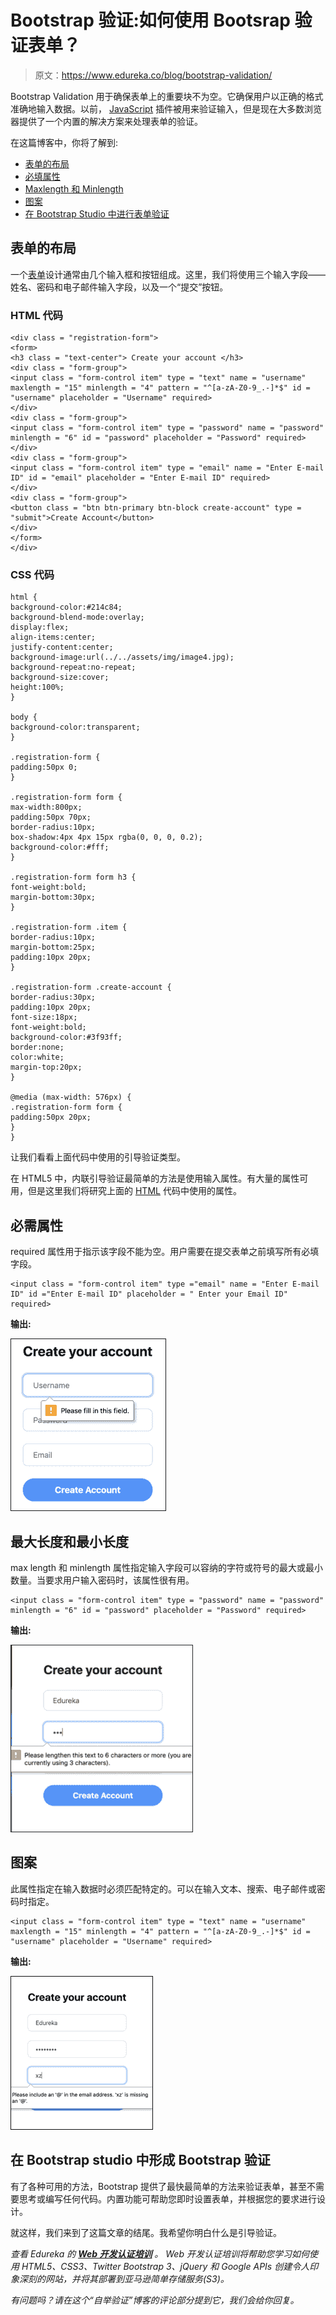# Bootstrap 验证:如何使用 Bootsrap 验证表单？

> 原文：<https://www.edureka.co/blog/bootstrap-validation/>

Bootstrap Validation 用于确保表单上的重要块不为空。它确保用户以正确的格式准确地输入数据。以前， [JavaScript](https://www.edureka.co/blog/javascript-tutorial/) 插件被用来验证输入，但是现在大多数浏览器提供了一个内置的解决方案来处理表单的验证。

在这篇博客中，你将了解到:

*   [表单的布局](#layout)
*   [必填属性](#required)
*   [Maxlength 和 Minlength](#length)
*   [图案](#pattern)
*   [在 Bootstrap Studio 中进行表单验证](#form)

## **表单的布局**

一个[表单](https://www.edureka.co/blog/javascript-form-submission/)设计通常由几个输入框和按钮组成。这里，我们将使用三个输入字段——姓名、密码和电子邮件输入字段，以及一个“提交”按钮。

### **HTML 代码**

```
<div class = "registration-form">
<form>
<h3 class = "text-center"> Create your account </h3>
<div class = "form-group">
<input class = "form-control item" type = "text" name = "username" maxlength = "15" minlength = "4" pattern = "^[a-zA-Z0-9_.-]*$" id = "username" placeholder = "Username" required>
</div>
<div class = "form-group">
<input class = "form-control item" type = "password" name = "password" minlength = "6" id = "password" placeholder = "Password" required>
</div>
<div class = "form-group">
<input class = "form-control item" type = "email" name = "Enter E-mail ID" id = "email" placeholder = "Enter E-mail ID" required>
</div>
<div class = "form-group">
<button class = "btn btn-primary btn-block create-account" type = "submit">Create Account</button>
</div>
</form>
</div>
```

### **CSS 代码**

```
html {
background-color:#214c84;
background-blend-mode:overlay;
display:flex;
align-items:center;
justify-content:center;
background-image:url(../../assets/img/image4.jpg);
background-repeat:no-repeat;
background-size:cover;
height:100%;
}

body {
background-color:transparent;
}

.registration-form {
padding:50px 0;
}

.registration-form form {
max-width:800px;
padding:50px 70px;
border-radius:10px;
box-shadow:4px 4px 15px rgba(0, 0, 0, 0.2);
background-color:#fff;
}

.registration-form form h3 {
font-weight:bold;
margin-bottom:30px;
}

.registration-form .item {
border-radius:10px;
margin-bottom:25px;
padding:10px 20px;
}

.registration-form .create-account {
border-radius:30px;
padding:10px 20px;
font-size:18px;
font-weight:bold;
background-color:#3f93ff;
border:none;
color:white;
margin-top:20px;
}

@media (max-width: 576px) {
.registration-form form {
padding:50px 20px;
}
}
```

让我们看看上面代码中使用的引导验证类型。

在 HTML5 中，内联引导验证最简单的方法是使用输入属性。有大量的属性可用，但是这里我们将研究上面的 [HTML](https://www.edureka.co/blog/what-is-html/) 代码中使用的属性。

## **必需属性**

required 属性用于指示该字段不能为空。用户需要在提交表单之前填写所有必填字段。

```
<input class = "form-control item" type ="email" name = "Enter E-mail ID" id ="Enter E-mail ID" placeholder = " Enter your Email ID" required>
```

**输出:**

![output- bootstrap validation - edureka](img/7a9a0c68621c03b4522fb9bf12592f93.png)

## **最大长度和最小长度**

max length 和 minlength 属性指定输入字段可以容纳的字符或符号的最大或最小数量。当要求用户输入密码时，该属性很有用。

```
<input class = "form-control item" type = "password" name = "password" minlength = "6" id = "password" placeholder = "Password" required>
```

**输出:**

![output - bootstrap validation - edureka](img/41bed92cd7df36da13cb7bede6550fde.png)

## **图案**

此属性指定在输入数据时必须匹配特定的。可以在输入文本、搜索、电子邮件或密码时指定。

```
<input class = "form-control item" type = "text" name = "username" maxlength = "15" minlength = "4" pattern = "^[a-zA-Z0-9_.-]*$" id = "username" placeholder = "Username" required>
```

**输出:**

![](img/a2b5e011530b46a9c394e8827738ab99.png)

## **在 Bootstrap studio 中形成 Bootstrap 验证**

有了各种可用的方法，Bootstrap 提供了最快最简单的方法来验证表单，甚至不需要思考或编写任何代码。内置功能可帮助您即时设置表单，并根据您的要求进行设计。

就这样，我们来到了这篇文章的结尾。我希望你明白什么是引导验证。

*查看 Edureka 的 **[Web 开发认证培训](https://www.edureka.co/complete-web-developer)** 。* *Web 开发认证培训将帮助您学习如何使用 HTML5、CSS3、Twitter Bootstrap 3、jQuery 和 Google APIs 创建令人印象深刻的网站，并将其部署到亚马逊简单存储服务(S3)。*

*有问题吗？请在这个“自举验证”博客的评论部分提到它，我们会给你回复。*
